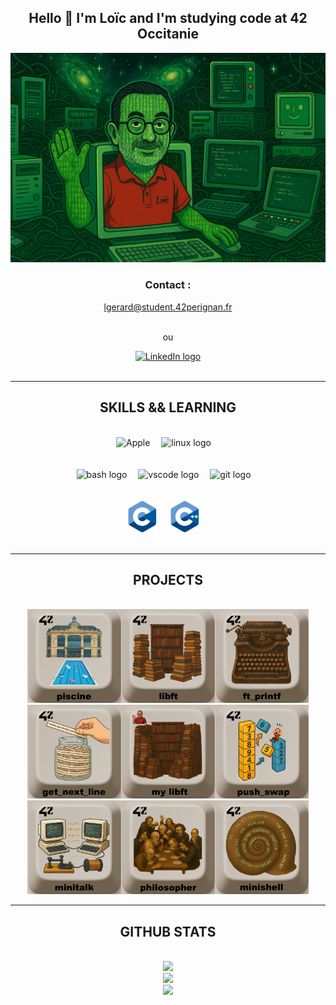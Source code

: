 <div align="center">
  <h2>Hello 🖖 I'm Loïc and I'm studying code at 42 Occitanie</h2>
  <img src="./bin/LGE-GH.jpg"  />
  <h3>Contact :</h3>
  <a href="mailto:lgerard@student.42perignan.fr">lgerard@student.42perignan.fr</a>
  <p><br>ou<br></p>
  <a href="https://www.linkedin.com/in/loic-gerard-b97091137/" target="_blank"> <img src="https://a11ybadges.com/badge?logo=linkedin" height="33" alt="LinkedIn logo"  />  </a>
  <br>
</div>
  <!-- a retenir https://github.com/devicons/devicon/tree/master -->
  <!-- a retenir https://github.com/a11y-badges/a11y-markdown-badges?utm_source=chatgpt.com -->
  <!-- a retenir https://devicon.dev/?utm_source=chatgpt.com -->
<br>

------------

<div align="center">
  <h2>SKILLS   &&   LEARNING</h2>
  <br>
  <picture>
    <source media="(prefers-color-scheme: dark)" 
            srcset="https://upload.wikimedia.org/wikipedia/commons/3/31/Apple_logo_white.svg">
            <img src="https://cdn.jsdelivr.net/gh/devicons/devicon@latest/icons/apple/apple-original.svg"
                 height="50" alt="Apple">
  </picture>
  <img width="10" />
  <img src="https://cdn.jsdelivr.net/gh/devicons/devicon/icons/linux/linux-original.svg" height="50" alt="linux logo"  />
  <img width="10" />
  <br> <br> <br>
  <img src="https://cdn.jsdelivr.net/gh/devicons/devicon/icons/bash/bash-original.svg" height="50" alt="bash logo"  />
  <img width="10" />
  <img src="https://cdn.jsdelivr.net/gh/devicons/devicon/icons/vscode/vscode-original.svg" height="50" alt="vscode logo"  />
  <img width="10" />
  <img src="https://cdn.jsdelivr.net/gh/devicons/devicon/icons/git/git-original.svg" height="50" alt="git logo"  />
  <img width="10" />
  <br> <br> <br>
  <img src="./bin/C-pasoriginal.svg" height="50"/>
  <img width="10" />
  <img src="https://raw.githubusercontent.com/devicons/devicon/master/icons/cplusplus/cplusplus-original.svg" height="50"/>
  <img width="10" />
</div>
<br>

----

<div align="center">
  <h2>PROJECTS</h2>
 <br clear="both">
  <a href="https://github.com/LogUmi/42_piscine_202409/" target="_blank"><img height="150" src="https://raw.githubusercontent.com/LogUmi/42_piscine_202409/main/img/piscine.png"></a><a href="https://github.com/LogUmi/libft/" target="_blank"><img height="150" src="https://raw.githubusercontent.com/LogUmi/libft/main/bin/libft.png"></a><a href="https://github.com/LogUmi/ft_printf/" target="_blank"><img height="150" src="https://raw.githubusercontent.com/LogUmi/ft_printf/main/img/ft_printf.png"></a><a href="https://github.com/LogUmi/get_next_line/" target="_blank"><img height="150" src="https://raw.githubusercontent.com/LogUmi/get_next_line/main/img/get_next_line.png"></a><a href="https://github.com/LogUmi/my-libft/" target="_blank"><img height="150" src="https://raw.githubusercontent.com/LogUmi/my-libft/main/img/ma_libft.png"></a><a href="https://github.com/LogUmi/push_swap/" target="_blank"><img height="150" src="https://raw.githubusercontent.com/LogUmi/push_swap/main/img/push_swap.png"></a><a href="https://github.com/LogUmi/minitalk/" target="_blank"><img height="150" src="https://raw.githubusercontent.com/LogUmi/minitalk/main/img/minitalk.png"></a><a href="https://github.com/LogUmi/philosopher/" target="_blank"><img height="150" src="https://raw.githubusercontent.com/LogUmi/philosopher/main/img/philosopher.png"></a><a href="https://github.com/LogUmi/minishell/" target="_blank"><img height="150" src="https://raw.githubusercontent.com/LogUmi/minishell/main/bin/minishell.png"></a>
</div>

----

<div align="center">
   <h2>GITHUB STATS</h3>
  <br>
  <img src="https://github-readme-stats.vercel.app/api?username=LogUmi&theme=dark&hide_border=false&include_all_commits=false&count_private=true"  />
  <br>
  <img src="https://github-readme-streak-stats.herokuapp.com/?user=LogUmi&theme=dark&hide_border=false"  />
  <br>
  <img src="https://github-readme-stats.vercel.app/api/top-langs/?username=LogUmi&theme=dark&hide_border=false&include_all_commits=false&count_private=true&layout=compact"  />
  <br>
</div>
